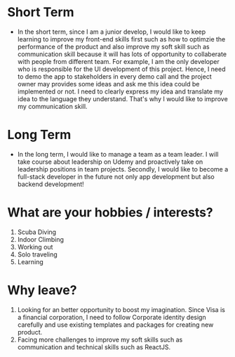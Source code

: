 # Short Term

   - In the short term, since I am a junior develop, I would like to keep learning to improve my front-end skills first such as how to optimzie the performance of the product and also improve my soft skill such as communication skill because it will has lots of opportunity to collaberate with people from different team. 
   For example, I am the only developer who is responsible for the UI development of this project. Hence, I need to demo the app to stakeholders in every demo call and the project owner may provides some ideas and ask me this idea could be implemented or not. I need to clearly express my idea and translate my idea to the language they understand. That's why I would like to improve my communication skill.

# Long Term

   - In the long term, I would like to manage a team as a team leader. I will take course about leadership on Udemy and proactively take on leadership positions in team projects. Secondly, I would like to become a full-stack developer in the future not only app development but also backend development!

# What are your hobbies / interests?

1. Scuba Diving
2. Indoor Climbing
3. Working out
4. Solo traveling
5. Learning

# Why leave?

1. Looking for an better opportunity to boost my imagination. Since Visa is a financial corporation, I need to follow Corporate identity design carefully and use existing templates and packages for creating new product. 
2. Facing more challenges to improve my soft skills such as communication and technical skills such as ReactJS.